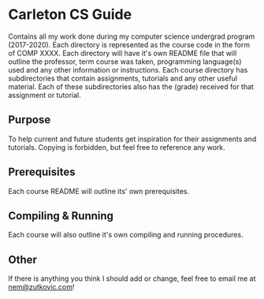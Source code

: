 # Carleton CS Guide

Contains all my work done during my computer science undergrad program (2017-2020). Each directory is represented as the course code in the form of COMP XXXX. Each directory will have it's own README file that will outline the professor, term course was taken, programming language(s) used and any other information or instructions. Each course directory has subdirectories that contain assignments, tutorials and any other useful material. Each of these subdirectories also has the (grade) received for that assignment or tutorial.

## Purpose

To help current and future students get inspiration for their assignments and tutorials. Copying is forbidden, but feel free to reference any work.

## Prerequisites

Each course README will outline its' own prerequisites.

## Compiling & Running

Each course will also outline it's own compiling and running procedures.

## Other

If there is anything you think I should add or change, feel free to email me at nem@zutkovic.com!
